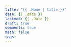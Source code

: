 ```yaml
---
title: "{{ .Name | title }}"
date: {{ .Date }}
lastmod: {{ .Date }}
draft: true
comments: true
math: false
tags:
---
```


